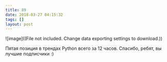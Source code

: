 ```yaml
---
title: 89
date: 2018-03-27 04:15:32
tags: []
layout: post
---
```


![image]((File not included. Change data exporting settings to download.))

Пятая позиция в трендах Python всего за 12 часов. Спасибо, ребят, вы лучшие подписчики :)
